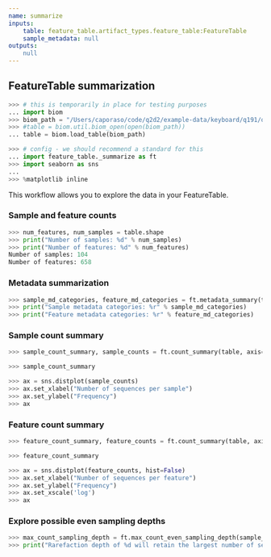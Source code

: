 ```yaml
---
name: summarize
inputs:
    table: feature_table.artifact_types.feature_table:FeatureTable
    sample_metadata: null
outputs:
    null
---
```

## FeatureTable summarization

```python
>>> # this is temporarily in place for testing purposes
... import biom
>>> biom_path = "/Users/caporaso/code/q2d2/example-data/keyboard/q191/otu-table.tsv"
>>> #table = biom.util.biom_open(open(biom_path))
... table = biom.load_table(biom_path)
```

```python
>>> # config - we should recommend a standard for this
... import feature_table._summarize as ft
>>> import seaborn as sns
...
>>> %matplotlib inline
```

This workflow allows you to explore the data in your FeatureTable.

### Sample and feature counts

```python
>>> num_features, num_samples = table.shape
>>> print("Number of samples: %d" % num_samples)
>>> print("Number of features: %d" % num_features)
Number of samples: 104
Number of features: 658
```

### Metadata summarization

```python
>>> sample_md_categories, feature_md_categories = ft.metadata_summary(table)
>>> print("Sample metadata categories: %r" % sample_md_categories)
>>> print("Feature metadata categories: %r" % feature_md_categories)
```

### Sample count summary

```python
>>> sample_count_summary, sample_counts = ft.count_summary(table, axis='sample')
```

```python
>>> sample_count_summary
```

```python
>>> ax = sns.distplot(sample_counts)
>>> ax.set_xlabel("Number of sequences per sample")
>>> ax.set_ylabel("Frequency")
>>> ax
```

### Feature count summary

```python
>>> feature_count_summary, feature_counts = ft.count_summary(table, axis='observation')
```

```python
>>> feature_count_summary
```

```python
>>> ax = sns.distplot(feature_counts, hist=False)
>>> ax.set_xlabel("Number of sequences per feature")
>>> ax.set_ylabel("Frequency")
>>> ax.set_xscale('log')
>>> ax
```

### Explore possible even sampling depths

```python
>>> max_count_sampling_depth = ft.max_count_even_sampling_depth(sample_counts)
>>> print("Rarefaction depth of %d will retain the largest number of sequences." % max_count_sampling_depth)
```
